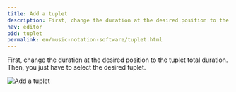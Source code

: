 ```yaml
---
title: Add a tuplet
description: First, change the duration at the desired position to the tuplet total duration. Then, you just have to select the desired tuplet.
nav: editor
pid: tuplet
permalink: en/music-notation-software/tuplet.html
---
```


First, change the duration at the desired position to the tuplet total duration. Then, you just have to select the desired tuplet.

![Add a tuplet](https://flat.io/img/help/editor_tuplet_en.gif)